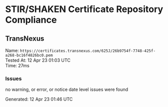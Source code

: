 # STIR/SHAKEN Certificate Repository Compliance

## TransNexus

Name: `https://certificates.transnexus.com/625J/26b9754f-7748-425f-a268-bc16f4826bc0.pem`\
Tested At: 12 Apr 23 01:03 UTC\
Time: 27ms

### Issues

no warning, or error, or notice date level issues were found

Generated: 12 Apr 23 01:46 UTC